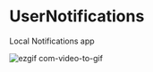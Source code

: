 # UserNotifications
Local Notifications app

![ezgif com-video-to-gif](https://user-images.githubusercontent.com/76963888/111051035-4e94c980-8461-11eb-8d93-2edc762b0395.gif)
